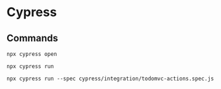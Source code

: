 # Cypress

## Commands

`npx cypress open`

`npx cypress run`

`npx cypress run --spec cypress/integration/todomvc-actions.spec.js`

